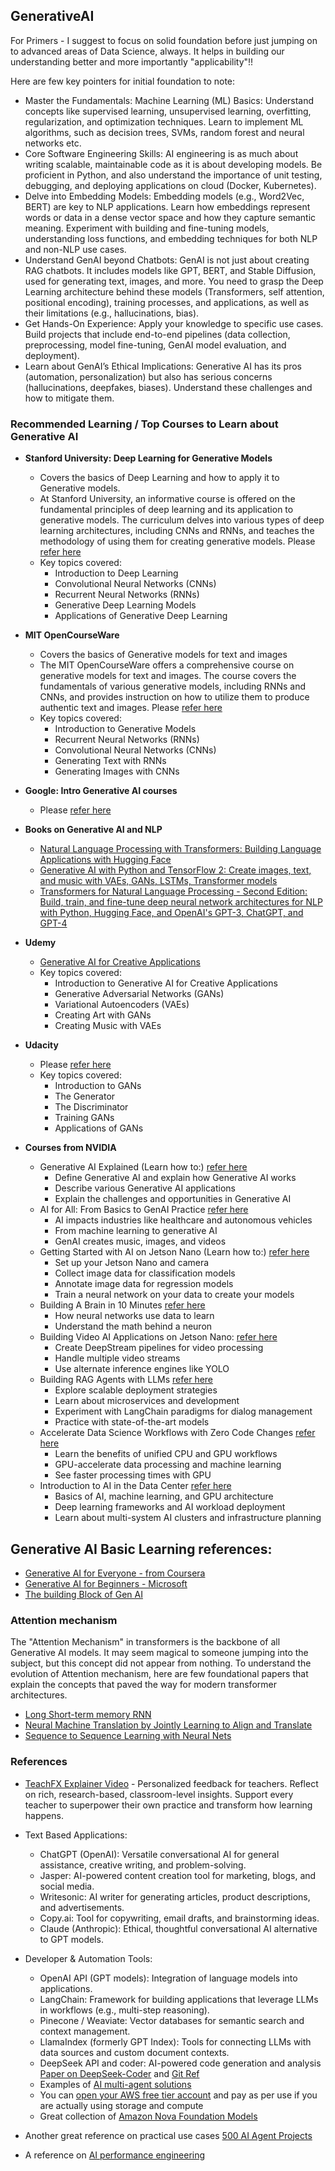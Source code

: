 ## GenerativeAI

For Primers - I suggest to focus on solid foundation before just jumping on to advanced areas of Data Science, always. It helps in building our understanding better and more importantly "applicability"!!

Here are few key pointers for initial foundation to note:
- Master the Fundamentals: Machine Learning (ML) Basics: Understand concepts like supervised learning, unsupervised learning, overfitting, regularization, and optimization techniques. Learn to implement ML algorithms, such as decision trees, SVMs, random forest and neural networks etc.
- Core Software Engineering Skills: AI engineering is as much about writing scalable, maintainable code as it is about developing models. Be proficient in Python, and also understand the importance of unit testing, debugging, and deploying applications on cloud (Docker, Kubernetes).
- Delve into Embedding Models: Embedding models (e.g., Word2Vec, BERT) are key to NLP applications. Learn how embeddings represent words or data in a dense vector space and how they capture semantic meaning. Experiment with building and fine-tuning models, understanding loss functions, and embedding techniques for both NLP and non-NLP use cases.
- Understand GenAI beyond Chatbots: GenAI is not just about creating RAG chatbots. It includes models like GPT, BERT, and Stable Diffusion, used for generating text, images, and more. You need to grasp the Deep Learning architecture behind these models (Transformers, self attention, positional encoding), training processes, and applications, as well as their limitations (e.g., hallucinations, bias).
- Get Hands-On Experience: Apply your knowledge to specific use cases. Build projects that include end-to-end pipelines (data collection, preprocessing, model fine-tuning, GenAI model evaluation, and deployment).
- Learn about GenAI’s Ethical Implications: Generative AI has its pros (automation, personalization) but also has serious concerns (hallucinations, deepfakes, biases). Understand these challenges and how to mitigate them.

### Recommended Learning / Top Courses to Learn about Generative AI
- **Stanford University: Deep Learning for Generative Models**
  - Covers the basics of Deep Learning and how to apply it to Generative models.
  - At Stanford University, an informative course is offered on the fundamental principles of deep learning and its application to generative models. The curriculum delves into various types of deep learning architectures, including CNNs and RNNs, and teaches the methodology of using them for creating generative models. Please [refer here](https://deepgenerativemodels.github.io/2019/)
  - Key topics covered:
    - Introduction to Deep Learning
    - Convolutional Neural Networks (CNNs)
    - Recurrent Neural Networks (RNNs)
    - Generative Deep Learning Models
    - Applications of Generative Deep Learning 
- **MIT OpenCourseWare**
  - Covers the basics of Generative models for text and images
  - The MIT OpenCourseWare offers a comprehensive course on generative models for text and images. The course covers the fundamentals of various generative models, including RNNs and CNNs, and provides instruction on how to utilize them to produce authentic text and images. Please [refer here](https://ocw.mit.edu/courses/16-412j-cognitive-robotics-spring-2016/resources/advanced-lecture-3-image-classification-via-deep-learning/)
  - Key topics covered:
    - Introduction to Generative Models
    - Recurrent Neural Networks (RNNs)
    - Convolutional Neural Networks (CNNs)
    - Generating Text with RNNs
    - Generating Images with CNNs  
- **Google: Intro Generative AI courses**
  - Please [refer here](https://www.cloudskillsboost.google/paths/118)   
- **Books on Generative AI and NLP**
  - [Natural Language Processing with Transformers: Building Language Applications with Hugging Face](https://www.amazon.com/Natural-Language-Processing-Transformers-Applications/dp/1098103246)
  - [Generative AI with Python and TensorFlow 2: Create images, text, and music with VAEs, GANs, LSTMs, Transformer models](https://www.amazon.com.au/Generative-AI-Python-TensorFlow-Transformer/dp/1800200889)
  - [Transformers for Natural Language Processing - Second Edition: Build, train, and fine-tune deep neural network architectures for NLP with Python, Hugging Face, and OpenAI's GPT-3, ChatGPT, and GPT-4](https://www.amazon.com/Transformers-Natural-Language-Processing-architectures/dp/1803247339)
 
- **Udemy**
  - [Generative AI for Creative Applications](https://www.udemy.com/course/generative-ai/)
  - Key topics covered:
    - Introduction to Generative AI for Creative Applications
    - Generative Adversarial Networks (GANs)
    - Variational Autoencoders (VAEs)
    - Creating Art with GANs
    - Creating Music with VAEs  
- **Udacity**
  - Please [refer here](https://www.udacity.com/course/building-generative-adversarial-networks--cd1823)
  - Key topics covered:
    - Introduction to GANs
    - The Generator
    - The Discriminator
    - Training GANs
    - Applications of GANs  

- **Courses from NVIDIA**
  - Generative AI Explained (Learn how to:) [refer here](https://lnkd.in/gBb3peXi)
    - Define Generative AI and explain how Generative AI works
    - Describe various Generative AI applications
    - Explain the challenges and opportunities in Generative AI
  - AI for All: From Basics to GenAI Practice [refer here](https://lnkd.in/gXmmnC4G)
    - AI impacts industries like healthcare and autonomous vehicles
    - From machine learning to generative AI
    - GenAI creates music, images, and videos
  - Getting Started with AI on Jetson Nano (Learn how to:) [refer here](https://lnkd.in/gnmrhBJm)
    - Set up your Jetson Nano and camera
    - Collect image data for classification models
    - Annotate image data for regression models
    - Train a neural network on your data to create your models
  - Building A Brain in 10 Minutes [refer here](https://lnkd.in/gCaA-XKp)
    - How neural networks use data to learn
    - Understand the math behind a neuron
  - Building Video AI Applications on Jetson Nano: [refer here](https://lnkd.in/gNffgw5C)
    - Create DeepStream pipelines for video processing
    - Handle multiple video streams
    - Use alternate inference engines like YOLO
  - Building RAG Agents with LLMs [refer here](https://lnkd.in/gcK2ZJ4a)
    - Explore scalable deployment strategies
    - Learn about microservices and development
    - Experiment with LangChain paradigms for dialog management
    - Practice with state-of-the-art models
  - Accelerate Data Science Workflows with Zero Code Changes [refer here](https://lnkd.in/gF7eVk2V)
    - Learn the benefits of unified CPU and GPU workflows
    - GPU-accelerate data processing and machine learning
    - See faster processing times with GPU
  - Introduction to AI in the Data Center [refer here](https://lnkd.in/gKTS6uMS)
    - Basics of AI, machine learning, and GPU architecture
    - Deep learning frameworks and AI workload deployment
    - Learn about multi-system AI clusters and infrastructure planning

Generative AI Basic Learning references:
-
- [Generative AI for Everyone - from Coursera](https://www.coursera.org/learn/generative-ai-for-everyone)
- [Generative AI for Beginners - Microsoft](https://github.com/microsoft/generative-ai-for-beginners)
- [The building Block of Gen AI](https://shriftman.substack.com/p/the-building-blocks-of-generative)

### Attention mechanism
The "Attention Mechanism" in transformers is the backbone of all Generative AI models. It may seem magical to someone jumping into the subject, but this concept did not appear from nothing. To understand the evolution of Attention mechanism, here are few foundational papers that explain the concepts that paved the way for modern transformer architectures.
- [Long Short-term memory RNN](https://arxiv.org/abs/2105.06756)
- [Neural Machine Translation by Jointly Learning to Align and Translate](https://arxiv.org/abs/1409.0473)
- [Sequence to Sequence Learning with Neural Nets](https://arxiv.org/abs/1409.3215)

### References
- [TeachFX Explainer Video](https://www.youtube.com/watch?v=QIL6mQGDTME) - Personalized feedback for teachers. Reflect on rich, research-based, classroom-level insights. Support every teacher to superpower their own practice and transform how learning happens.
- Text Based Applications:
  - ChatGPT (OpenAI): Versatile conversational AI for general assistance, creative writing, and problem-solving.
  - Jasper: AI-powered content creation tool for marketing, blogs, and social media.
  - Writesonic: AI writer for generating articles, product descriptions, and advertisements.
  - Copy.ai: Tool for copywriting, email drafts, and brainstorming ideas.
  - Claude (Anthropic): Ethical, thoughtful conversational AI alternative to GPT models.
- Developer & Automation Tools:
  - OpenAI API (GPT models): Integration of language models into applications.
  - LangChain: Framework for building applications that leverage LLMs in workflows (e.g., multi-step reasoning).
  - Pinecone / Weaviate: Vector databases for semantic search and context management.
  - LlamaIndex (formerly GPT Index): Tools for connecting LLMs with data sources and custom document contexts.
  - DeepSeek API and coder: AI-powered code generation and analysis [Paper on DeepSeek-Coder](https://arxiv.org/abs/2401.14196) and [Git Ref](https://github.com/deepseek-ai/DeepSeek-Coder)
  - Examples of [AI multi-agent solutions](https://github.com/viktoriasemaan/multi-agent)
  - You can [open your AWS free tier account](https://aws.amazon.com/free/) and pay as per use if you are actually using storage and compute
  - Great collection of [Amazon Nova Foundation Models](https://aws.amazon.com/ai/generative-ai/nova/)
 
- Another great reference on practical use cases [500 AI Agent Projects](https://github.com/ashishpatel26/500-AI-Agents-Projects)
- A reference on [AI performance engineering](https://github.com/cfregly/ai-performance-engineering)

